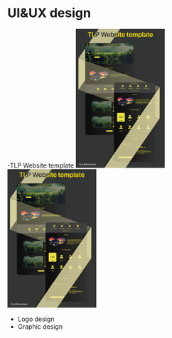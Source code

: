 # UI&UX design
-TLP Website template
<img style="width:200px" src="./img/website Design/tlp web.png">
<img style="width:200px" src="./img/website Design/tlp web.png">
- Logo design
- Graphic design
